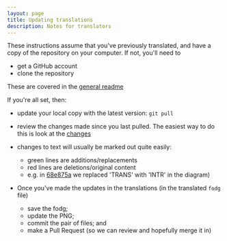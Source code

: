 ```yaml
---
layout: page 
title: Updating translations
description: Notes for translators
---
```


These instructions assume that you've previously translated, and have
a copy of the repository on your computer. If not, you'll need to

 - get a GitHub account
 - clone the repository

These are covered in the [general readme](index.html)

If you're all set, then:

 - update your local copy with the latest version: `git pull`

 - review the changes made since you last pulled. The easiest way to
 do this is look at the
 [changes](https://github.com/goingnowhere/malfare-protocols/commits/gh-pages)

 - changes to text will usually be marked out quite easily:
   - green lines are additions/replacements
   - red lines are deletions/original content
   - e.g. in
   [68e875a](https://github.com/goingnowhere/malfare-protocols/commit/68e875a6fb55c8297fcbc3f7cb49c37f84f0ee2a#diff-3d1113c29462b5307478c162b0686416L772) we replaced 'TRANS' with 'INTR' in the diagram)

  - Once you've made the updates in the translations (in the
  translated `fodg` file)
    - save the fodg;
    - update the PNG;
    - commit the pair of files; and
    - make a Pull Request (so we can review and hopefully merge it in)
